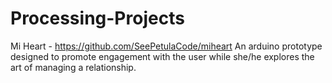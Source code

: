 # Processing-Projects

Mi Heart - https://github.com/SeePetulaCode/miheart
An arduino prototype designed to promote engagement with the user while she/he explores the art of managing a relationship.

